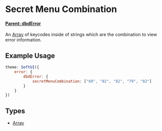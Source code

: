 # Secret Menu Combination

#### **[Parent: dbdError](/docs/error/dbdError/)**

An [Array](https://developer.mozilla.org/en-US/docs/Web/JavaScript/Reference/Global_Objects/Array) of keycodes inside of strings which are the combination to view error information.

## Example Usage

```js
theme: SoftUI({
    error: {
        dbdError: {
            secretMenuCombination: ["69", "82", "82", "79", "82"]
        }
    }
})
```

## Types

-   [Array](https://developer.mozilla.org/en-US/docs/Web/JavaScript/Reference/Global_Objects/Array)
